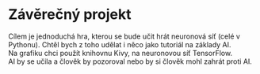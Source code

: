 # Závěrečný projekt
Cílem je jednoduchá hra, kterou se bude učit hrát neuronová síť (celé v Pythonu). Chtěl bych z toho udělat i něco jako tutoriál na základy AI.\
Na grafiku chci použít knihovnu Kivy, na neuronovou síť TensorFlow.\
AI by se učila a člověk by pozoroval nebo by si člověk mohl zahrát proti AI.
